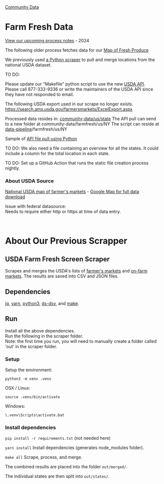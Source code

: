 [Community Data](../../../)
# Farm Fresh Data

[View our upcoming process notes](../../../locations/farmfresh/) - 2024

The following older process fetches data for our [Map of Fresh Produce](/localsite/map/#show=farmfresh&state=NY)

We previously used [a Python scraper](https://github.com/ModelEarth/community-data/tree/master/process/python/farmfresh/scraper) to pull and merge locations from the national USDA dataset.  

TO DO:

Please update our "Makefile" python script to use the new [USDA API](https://www.ams.usda.gov/local-food-directories/farmersmarkets).
Please call 877-333-9336 or write the maintainers of the USDA API since they have not responded to email.

The following USDA export used in our scrape no longer exists.
https://search.ams.usda.gov/farmersmarkets/ExcelExport.aspx

Processed data resides in: [community-data/us/state](https://github.com/modelearth/community-data/tree/master/us/state)
The API pull can send to a new folder at community-data/farmfresh/us/NY
The script can reside at [data-pipeline](/data-pipeline/)/farmfresh/us/NY

Sample of [API file pull using Python](../bea/)

TO DO: We also need a file containing an overview for all the states. It could include a column for the total location in each state.


TO DO: Set up a GitHub Action that runs the static file creation process nightly. 


### About USDA Source

[National USDA map of farmer's markets](https://www.ams.usda.gov/local-food-directories/farmersmarkets) - [Google Map for full data download](https://search.ams.usda.gov/farmersmarkets/googleMapFull.aspx)  

Issue with federal datasource:  
Needs to require either http or https at time of data entry.  

<br>

# About Our Previous Scrapper

## USDA Farm Fresh Screen Scraper

Scrapes and merges the USDA's lists of [farmer's markets](https://search.ams.usda.gov/farmersmarkets/ExcelExport.aspx) and [on-farm markets](https://search.ams.usda.gov/onfarmmarkets/ExcelExport.aspx). The results are saved into CSV and JSON files.

## Dependencies

[jq](https://stedolan.github.io/jq/), [yarn](https://yarnpkg.com/), [python3](https://www.python.org/downloads/), [ds-dsv](https://github.com/d3/d3-dsv), and [make](https://www.gnu.org/software/make/).


## Run

Install all the above dependencies.  
Run the following in the scraper folder.  
Note: the first time you run, you will need to manually create a folder called 'out' in the scraper folder.

### Setup

Setup the environment:

`python3 -m venv .venv`

OSX / Linux:

`source .venv/bin/activate`

Windows:

`\.venv\Scripts\activate.bat`


### Install dependencies

`pip install -r requirements.txt` (not needed here)

`yarn install`  Install dependencies (generates node_modules folder).

`make all`  Scrape, process, and merge.

The combined results are placed into the folder `out/merged/`.

The individual states are then split into `out/states/`.
<br><br>
